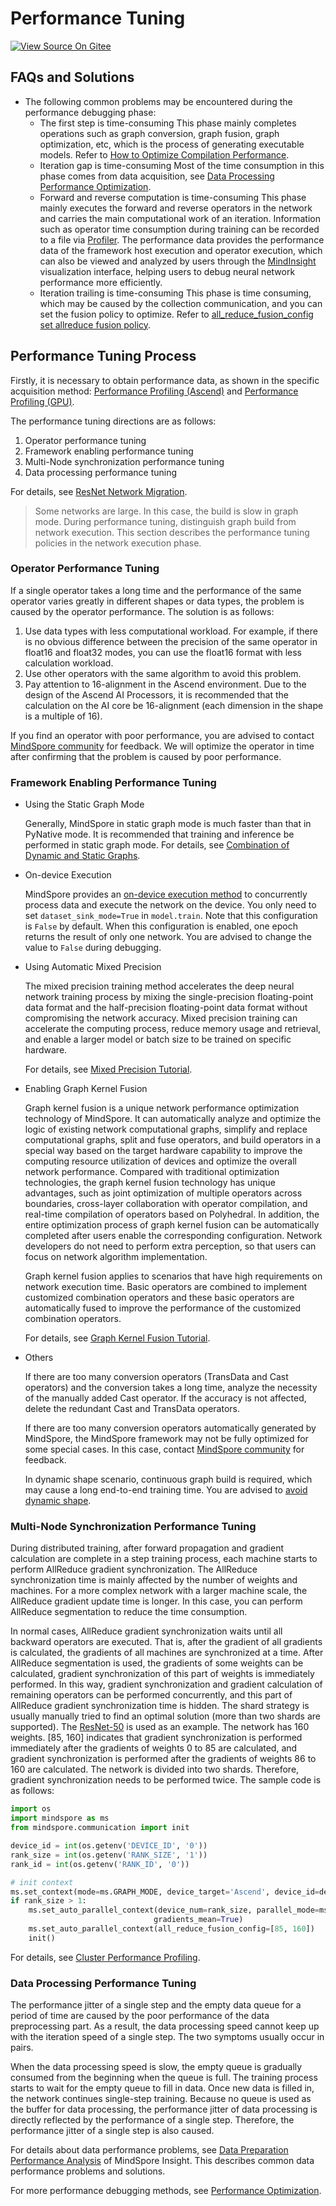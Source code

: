 # Performance Tuning

[![View Source On Gitee](https://mindspore-website.obs.cn-north-4.myhuaweicloud.com/website-images/master/resource/_static/logo_source_en.svg)](https://gitee.com/mindspore/docs/blob/master/docs/mindspore/source_en/migration_guide/perf_debug.md)

## FAQs and Solutions

- The following common problems may be encountered during the performance debugging phase:
    - The first step is time-consuming
         This phase mainly completes operations such as graph conversion, graph fusion, graph optimization, etc, which is the process of generating executable models. Refer to [How to Optimize Compilation Performance](https://www.mindspore.cn/docs/en/master/model_train/program_form/static_graph_syntax/static_graph_expert_programming.html#how-to-optimize-compilation-performance).
    - Iteration gap is time-consuming
         Most of the time consumption in this phase comes from data acquisition, see [Data Processing Performance Optimization](https://www.mindspore.cn/docs/en/master/model_train/dataset/optimize.html).
    - Forward and reverse computation is time-consuming
         This phase mainly executes the forward and reverse operators in the network and carries the main computational work of an iteration. Information such as operator time consumption during training can be recorded to a file via [Profiler](https://www.mindspore.cn/mindinsight/docs/en/master/performance_profiling.html). The performance data provides the performance data of the framework host execution and operator execution, which can also be viewed and analyzed by users through the [MindInsight](https://www.mindspore.cn/mindinsight/docs/en/master/index.html) visualization interface, helping users to debug neural network performance more efficiently.
    - Iteration trailing is time-consuming
         This phase is time consuming, which may be caused by the collection communication, and you can set the fusion policy to optimize. Refer to [all_reduce_fusion_config set allreduce fusion policy](https://www.mindspore.cn/docs/en/master/api_python/mindspore/mindspore.set_auto_parallel_context.html).

## Performance Tuning Process

Firstly, it is necessary to obtain performance data, as shown in the specific acquisition method: [Performance Profiling (Ascend)](https://www.mindspore.cn/mindinsight/docs/en/master/performance_profiling_ascend.html) and [Performance Profiling (GPU)](https://www.mindspore.cn/mindinsight/docs/en/master/performance_profiling_gpu.html).

The performance tuning directions are as follows:

1. Operator performance tuning
2. Framework enabling performance tuning
3. Multi-Node synchronization performance tuning
4. Data processing performance tuning

For details, see [ResNet Network Migration](https://www.mindspore.cn/docs/en/master/migration_guide/sample_code.html).

> Some networks are large. In this case, the build is slow in graph mode. During performance tuning, distinguish graph build from network execution. This section describes the performance tuning policies in the network execution phase.

### Operator Performance Tuning

If a single operator takes a long time and the performance of the same operator varies greatly in different shapes or data types, the problem is caused by the operator performance. The solution is as follows:

1. Use data types with less computational workload. For example, if there is no obvious difference between the precision of the same operator in float16 and float32 modes, you can use the float16 format with less calculation workload.
2. Use other operators with the same algorithm to avoid this problem.
3. Pay attention to 16-alignment in the Ascend environment. Due to the design of the Ascend AI Processors, it is recommended that the calculation on the AI core be 16-alignment (each dimension in the shape is a multiple of 16).

If you find an operator with poor performance, you are advised to contact [MindSpore community](https://gitee.com/mindspore/mindspore/issues) for feedback. We will optimize the operator in time after confirming that the problem is caused by poor performance.

### Framework Enabling Performance Tuning

- Using the Static Graph Mode

  Generally, MindSpore in static graph mode is much faster than that in PyNative mode. It is recommended that training and inference be performed in static graph mode. For details, see [Combination of Dynamic and Static Graphs](https://mindspore.cn/docs/en/master/design/dynamic_graph_and_static_graph.html).

- On-device Execution

  MindSpore provides an [on-device execution method](https://www.mindspore.cn/docs/en/master/design/overview.html) to concurrently process data and execute the network on the device. You only need to set `dataset_sink_mode=True` in `model.train`. Note that this configuration is `False` by default. When this configuration is enabled, one epoch returns the result of only one network. You are advised to change the value to `False` during debugging.

- Using Automatic Mixed Precision

  The mixed precision training method accelerates the deep neural network training process by mixing the single-precision floating-point data format and the half-precision floating-point data format without compromising the network accuracy. Mixed precision training can accelerate the computing process, reduce memory usage and retrieval, and enable a larger model or batch size to be trained on specific hardware.

  For details, see [Mixed Precision Tutorial](https://www.mindspore.cn/tutorials/en/master/advanced/mixed_precision.html).

- Enabling Graph Kernel Fusion

  Graph kernel fusion is a unique network performance optimization technology of MindSpore. It can automatically analyze and optimize the logic of existing network computational graphs, simplify and replace computational graphs, split and fuse operators, and build operators in a special way based on the target hardware capability to improve the computing resource utilization of devices and optimize the overall network performance. Compared with traditional optimization technologies, the graph kernel fusion technology has unique advantages, such as joint optimization of multiple operators across boundaries, cross-layer collaboration with operator compilation, and real-time compilation of operators based on Polyhedral. In addition, the entire optimization process of graph kernel fusion can be automatically completed after users enable the corresponding configuration. Network developers do not need to perform extra perception, so that users can focus on network algorithm implementation.

  Graph kernel fusion applies to scenarios that have high requirements on network execution time. Basic operators are combined to implement customized combination operators and these basic operators are automatically fused to improve the performance of the customized combination operators.

  For details, see [Graph Kernel Fusion Tutorial](https://mindspore.cn/docs/en/master/design/graph_fusion_engine.html).

- Others

  If there are too many conversion operators (TransData and Cast operators) and the conversion takes a long time, analyze the necessity of the manually added Cast operator. If the accuracy is not affected, delete the redundant Cast and TransData operators.

  If there are too many conversion operators automatically generated by MindSpore, the MindSpore framework may not be fully optimized for some special cases. In this case, contact [MindSpore community](https://gitee.com/mindspore/mindspore/issues) for feedback.

  In dynamic shape scenario, continuous graph build is required, which may cause a long end-to-end training time. You are advised to [avoid dynamic shape](https://www.mindspore.cn/docs/en/master/migration_guide/dynamic_shape.html).

### Multi-Node Synchronization Performance Tuning

During distributed training, after forward propagation and gradient calculation are complete in a step training process, each machine starts to perform AllReduce gradient synchronization. The AllReduce synchronization time is mainly affected by the number of weights and machines. For a more complex network with a larger machine scale, the AllReduce gradient update time is longer. In this case, you can perform AllReduce segmentation to reduce the time consumption.

In normal cases, AllReduce gradient synchronization waits until all backward operators are executed. That is, after the gradient of all gradients is calculated, the gradients of all machines are synchronized at a time. After AllReduce segmentation is used, the gradients of some weights can be calculated, gradient synchronization of this part of weights is immediately performed. In this way, gradient synchronization and gradient calculation of remaining operators can be performed concurrently, and this part of AllReduce gradient synchronization time is hidden. The shard strategy is usually manually tried to find an optimal solution (more than two shards are supported).
The [ResNet-50](https://gitee.com/mindspore/models/blob/master/official/cv/ResNet/train.py) is used as an example. The network has 160 weights. [85, 160] indicates that gradient synchronization is performed immediately after the gradients of weights 0 to 85 are calculated, and gradient synchronization is performed after the gradients of weights 86 to 160 are calculated. The network is divided into two shards. Therefore, gradient synchronization needs to be performed twice. The sample code is as follows:

```python
import os
import mindspore as ms
from mindspore.communication import init

device_id = int(os.getenv('DEVICE_ID', '0'))
rank_size = int(os.getenv('RANK_SIZE', '1'))
rank_id = int(os.getenv('RANK_ID', '0'))

# init context
ms.set_context(mode=ms.GRAPH_MODE, device_target='Ascend', device_id=device_id)
if rank_size > 1:
    ms.set_auto_parallel_context(device_num=rank_size, parallel_mode=ms.ParallelMode.DATA_PARALLEL,
                                gradients_mean=True)
    ms.set_auto_parallel_context(all_reduce_fusion_config=[85, 160])
    init()
```

For details, see [Cluster Performance Profiling](https://www.mindspore.cn/mindinsight/docs/en/master/performance_profiling_of_cluster.html).

### Data Processing Performance Tuning

The performance jitter of a single step and the empty data queue for a period of time are caused by the poor performance of the data preprocessing part. As a result, the data processing speed cannot keep up with the iteration speed of a single step. The two symptoms usually occur in pairs.

When the data processing speed is slow, the empty queue is gradually consumed from the beginning when the queue is full. The training process starts to wait for the empty queue to fill in data. Once new data is filled in, the network continues single-step training. Because no queue is used as the buffer for data processing, the performance jitter of data processing is directly reflected by the performance of a single step. Therefore, the performance jitter of a single step is also caused.

For details about data performance problems, see [Data Preparation Performance Analysis](https://www.mindspore.cn/mindinsight/docs/en/master/performance_profiling_ascend.html#data-preparation-performance-analysis) of MindSpore Insight. This describes common data performance problems and solutions.

For more performance debugging methods, see [Performance Optimization](https://www.mindspore.cn/tutorials/experts/en/master/optimize/execution_opt.html).
